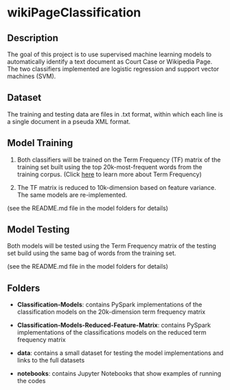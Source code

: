# wikiPageClassification  

## Description

The goal of this project is to use supervised machine learning models to automatically identify a text document as Court Case or Wikipedia Page. The two classifiers implemented are logistic regression and support vector machines (SVM). 

## Dataset

The training and testing data are files in .txt format, within which each line is a single document in a pseuda XML format. 

## Model Training

1. Both classifiers will be trained on the Term Frequency (TF) matrix of the training set built using the top 20k-most-frequent words from the training corpus. 
(Click [here](https://en.wikipedia.org/wiki/Tf%E2%80%93idf) to learn more about Term Frequency)

2. The TF matrix is reduced to 10k-dimension based on feature variance. The same models are re-implemented. 

(see the README.md file in the model folders for details)

## Model Testing

Both models will be tested using the Term Frequency matrix of the testing set build using the same bag of words from the training set. 

(see the README.md file in the model folders for details)


## Folders

* __Classification-Models__: contains PySpark implementations of the classification models on the 20k-dimension term frequency matrix

* __Classification-Models-Reduced-Feature-Matrix__: contains PySpark implementations of the classifications models on the reduced term frequency matrix

* __data__: contains a small dataset for testing the model implementations and links to the full datasets

* __notebooks__: contains Jupyter Notebooks that show examples of running the codes

